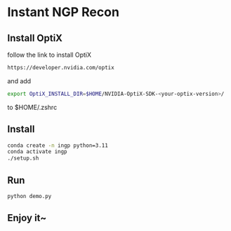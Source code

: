 # Instant NGP Recon

## Install OptiX

follow the link to install OptiX

```bash
https://developer.nvidia.com/optix
```

and add

```bash
export OptiX_INSTALL_DIR=$HOME/NVIDIA-OptiX-SDK-<your-optix-version>/
```

to $HOME/.zshrc

## Install

```bash
conda create -n ingp python=3.11
conda activate ingp
./setup.sh
```

## Run

```bash
python demo.py
```

## Enjoy it~

